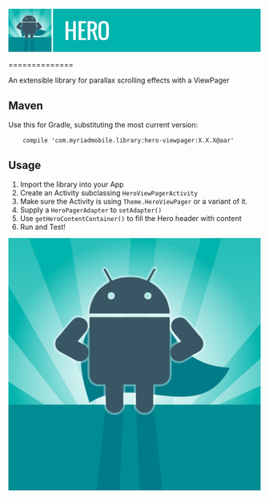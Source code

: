 ![Hero](https://github.com/myriadmobile/hero-viewpager/raw/master/res/hero_banner.png)

==============

An extensible library for parallax scrolling effects with a ViewPager

Maven
-----

Use this for Gradle, substituting the most current version:

```
    compile 'com.myriadmobile.library:hero-viewpager:X.X.X@aar'
```

Usage
-----

1. Import the library into your App
2. Create an Activity subclassing `HeroViewPagerActivity`
3. Make sure the Activity is using  `Theme.HeroViewPager` or a variant of it.
4. Supply a `HeroPagerAdapter` to `setAdapter()`
5. Use `getHeroContentContainer()` to fill the Hero header with content
6. Run and Test!

![Hero](https://github.com/myriadmobile/hero-viewpager/raw/master/res/hero.png)
